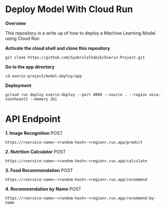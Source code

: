 # Deploy Model With Cloud Run

**Overview**

This repository is a write up of how to deploy a Machine Learning Model using Cloud Run

**Activate the cloud shell**
**and clone this repository**
```
git clone https://github.com/Syahrulalhabib/Everin-Project.git
```
**Go to the app directory**
```
cd everin-project/model-deploy/app
```
**Deployment** 
```
gcloud run deploy everin-deploy --port 8080 --source . --region asia-southeast2 --memory 2Gi
```

**API Endpoint**
========================================
**1. Image Recognition**
POST 
```
https://<service-name>-<random-hash>-<region>.run.app/predict
```

**2. Nutrition Calculator**
POST
```
https://<service-name>-<random-hash>-<region>.run.app/calculate
```

**3. Food Recommendation**
POST
```
https://<service-name>-<random-hash>-<region>.run.app/recommend
```

**4. Recommendation by Name**
POST
```
https://<service-name>-<random-hash>-<region>.run.app/recommend-by-name
```

